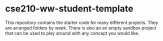# cse210-ww-student-template
This repository contains the starter code for many different projects. They are arranged folders by week. There is also an an empty sandbox project that can be used to play around with any concept you would like.
